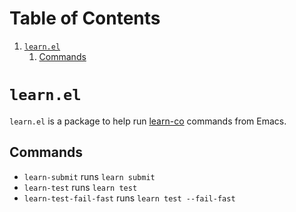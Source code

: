 
# Table of Contents

1.  [`learn.el`](#org2781514)
    1.  [Commands](#orgd476860)



<a id="org2781514"></a>

# `learn.el`

`learn.el` is a package to help run [learn-co](https://github.com/learn-co/learn-co) commands from Emacs.


<a id="orgd476860"></a>

## Commands

-   `learn-submit` runs `learn submit`
-   `learn-test` runs `learn test`
-   `learn-test-fail-fast` runs `learn test --fail-fast`

